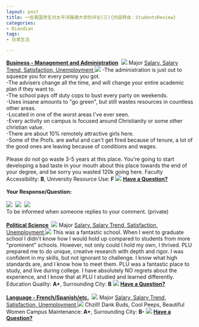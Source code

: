```yaml
---
layout: post
title: 一些美国学生对太平洋路德大学的评论(三){内容转自：StudentsReview}
categories:
- Diandian
tags:
- 日常生活

---
```

<strong><a href="http://www.studentsreview.com/undergraduate.php3?UID=1457&amp;PID=7&amp;MAJOR_NAME=Business%20-%20Management%20and%20Administration&amp;d_name=Pacific%20Lutheran%20University&amp;d_short=PLU"><u>Business - Management and Administration</u></a></strong>&nbsp;
<a href="http://www.studentsreview.com/WA/PLU_comments.html?page=1&amp;type=&amp;d_school=Pacific%20Lutheran%20University#"><img src="http://m2.img.srcdd.com/farm4/81/6E228FAAA70903F077B8367DD9AA5251_12_12.GIF" /></a> Major
<a href="http://www.studentsreview.com/salary_by_major.php3#7" target="_new"> Salary, </a>
<a href="http://www.studentsreview.com/contact_center.php3?searchpid=7" target="_new"> Salary Trend, </a>
<a href="http://www.studentsreview.com/satisfaction_by_major.php3#7" target="_new"> Satisfaction, </a>
<a href="http://www.studentsreview.com/unemployment_by_major.php3#7" target="_new"> Unemployment </a>
<img src="http://m1.img.srcdd.com/farm5/218/7A30C97D73627101E080998667DF17DA_1_1.GIF" /> -The administration is just out to squeeze you for every penny you got.
<br /> -The advisers change all the time, and will change your entire academic plan if they want to.
<br /> -The school pays off duty cops to bust every party on weekends.
<br /> -Uses insane amounts to &quot;go green&quot;, but still wastes resources in countless other areas.
<br /> -Located in one of the worst areas I've ever seen.
<br /> -Every activity on campus is focused around Christianity or some other christian value.
<br /> -There are about 10% remotely attractive girls here.
<br /> -Some of the Profs. are awful and can't get fired because of tenure, a lot of the good ones are leaving because of conditions and wages.
<br />
<br /> Please do not go waste 3-5 years at this place. You're going to start developing a bad taste in your mouth about this place towards the end of your degree, and be sorry you wasted 120k going here. Faculty Accessibility:
<strong>B</strong>, University Resource Use:
<strong>F</strong>
<img src="http://m1.img.srcdd.com/farm5/218/7A30C97D73627101E080998667DF17DA_1_1.GIF" />
<a href="http://www.studentsreview.com/viewprofile.php3?k=1263512159&amp;u=1457"> </a>
<a href="http://www.studentsreview.com/viewprofile.php3?k=1263512159&amp;u=1457"><strong>Have a Question?<br /> </strong></a>
<strong><br /> Your Response/Question:</strong>
<br />
<br />
<img src="http://m1.img.srcdd.com/farm5/d/2012/0627/10/8604BE5D4753E518EBBAB783760C789B_B500_900_75_75.PNG" />&nbsp;
<img src="http://m1.img.srcdd.com/farm4/d/2012/0627/10/427475AB7F821944D1385ECE00123F62_B500_900_75_75.PNG" />&nbsp;
<img src="http://m1.img.srcdd.com/farm5/d/2012/0627/10/7723799B35B4BB829BA591ACEDA15A76_B500_900_75_75.PNG" />&nbsp;
<br /> To be informed when someone replies to your comment. (private)
<br />
<br />
<strong><a href="http://www.studentsreview.com/undergraduate.php3?UID=1457&amp;PID=58&amp;MAJOR_NAME=Political%20Science&amp;d_name=Pacific%20Lutheran%20University&amp;d_short=PLU"><u>Political Science</u></a></strong>&nbsp;
<a href="http://www.studentsreview.com/WA/PLU_comments.html?page=1&amp;type=&amp;d_school=Pacific%20Lutheran%20University#"><img src="http://m2.img.srcdd.com/farm4/81/6E228FAAA70903F077B8367DD9AA5251_12_12.GIF" /></a> Major
<a href="http://www.studentsreview.com/salary_by_major.php3#58" target="_new"> Salary, </a>
<a href="http://www.studentsreview.com/contact_center.php3?searchpid=58" target="_new"> Salary Trend, </a>
<a href="http://www.studentsreview.com/satisfaction_by_major.php3#58" target="_new"> Satisfaction, </a>
<a href="http://www.studentsreview.com/unemployment_by_major.php3#58" target="_new"> Unemployment </a>
<img src="http://m1.img.srcdd.com/farm5/218/7A30C97D73627101E080998667DF17DA_1_1.GIF" /> This was a fantastic school. When I went to graduate school I didn't know how I would hold up compared to students from more &quot;prominent&quot; schools. However, not only could I hold my own, I thrived. PLU prepared me to do unique, creative research with depth and rigor. I was confident in my skills, but not ignorant to challenge. I know what high standards are, and I know how to meet them. PLU was a fantastic place to study, and live during college. I have absolutely NO regrets about the experience, and I know that at PLU I studied and learned differently. Education Quality:
<strong>A+</strong>, Surrounding City:
<strong>B</strong>
<img src="http://m1.img.srcdd.com/farm5/218/7A30C97D73627101E080998667DF17DA_1_1.GIF" />
<a href="http://www.studentsreview.com/viewprofile.php3?k=1261090187&amp;u=1457"> </a>
<a href="http://www.studentsreview.com/viewprofile.php3?k=1261090187&amp;u=1457"><strong>Have a Question?<br /> </strong></a>
<br />
<strong><a href="http://www.studentsreview.com/undergraduate.php3?UID=1457&amp;PID=22&amp;MAJOR_NAME=d_name=Pacific%20Lutheran%20University&amp;d_short=PLU"><u>Language - French/Spanish/etc.</u></a></strong>&nbsp;
<a href="http://www.studentsreview.com/WA/PLU_comments.html?page=1&amp;type=&amp;d_school=Pacific%20Lutheran%20University#"><img src="http://m2.img.srcdd.com/farm4/81/6E228FAAA70903F077B8367DD9AA5251_12_12.GIF" /></a> Major
<a href="http://www.studentsreview.com/salary_by_major.php3#22" target="_new"> Salary, </a>
<a href="http://www.studentsreview.com/contact_center.php3?searchpid=22" target="_new"> Salary Trend, </a>
<a href="http://www.studentsreview.com/satisfaction_by_major.php3#22" target="_new"> Satisfaction, </a>
<a href="http://www.studentsreview.com/unemployment_by_major.php3#22" target="_new"> Unemployment </a>
<img src="http://m1.img.srcdd.com/farm5/218/7A30C97D73627101E080998667DF17DA_1_1.GIF" /> Chzill! Dank Buds, Cool Peeps, Beautiful Women Campus Maintenance:
<strong>A+</strong>, Surrounding City:
<strong>B-</strong>
<img src="http://m1.img.srcdd.com/farm5/218/7A30C97D73627101E080998667DF17DA_1_1.GIF" />
<a href="http://www.studentsreview.com/viewprofile.php3?k=1224311160&amp;u=1457"> </a>
<a href="http://www.studentsreview.com/viewprofile.php3?k=1224311160&amp;u=1457"><strong>Have a Question?<br /> </strong></a>